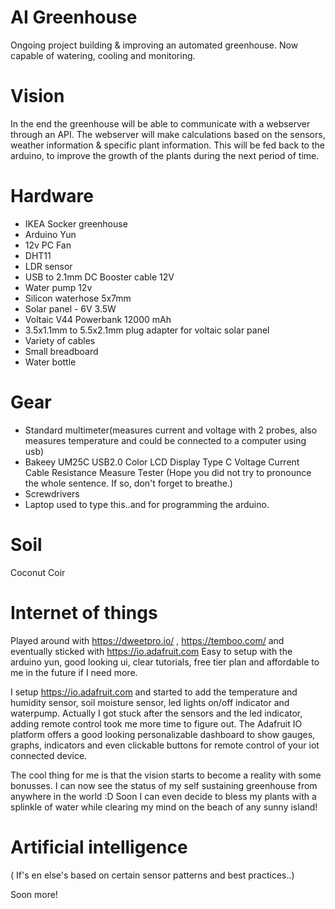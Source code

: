 # AI Greenhouse
Ongoing project building & improving an automated greenhouse.
Now capable of watering, cooling and monitoring.

# Vision
In the end the greenhouse will be able to communicate with a webserver through an API.
The webserver will make calculations based on the sensors, weather information & specific plant information.
This will be fed back to the arduino, to improve the growth of the plants during the next period of time.

# Hardware
- IKEA Socker greenhouse
- Arduino Yun
- 12v PC Fan
- DHT11
- LDR sensor
- USB to 2.1mm DC Booster cable 12V
- Water pump 12v 
- Silicon waterhose 5x7mm
- Solar panel - 6V 3.5W
- Voltaic V44 Powerbank 12000 mAh
- 3.5x1.1mm to 5.5x2.1mm plug adapter for voltaic solar panel
- Variety of cables
- Small breadboard
- Water bottle

# Gear
- Standard multimeter(measures current and voltage with 2 probes, also measures temperature and could be connected to a computer using usb)
- Bakeey UM25C USB2.0 Color LCD Display Type C Voltage Current Cable Resistance Measure Tester (Hope you did not try to pronounce the whole sentence. If so, don't forget to breathe.)
- Screwdrivers
- Laptop used to type this..and for programming the arduino.

# Soil
Coconut Coir

# Internet of things
Played around with https://dweetpro.io/ , https://temboo.com/ and eventually sticked with https://io.adafruit.com
Easy to setup with the arduino yun, good looking ui, clear tutorials, free tier plan and affordable to me in the future if I need more.

I setup https://io.adafruit.com and started to add the temperature and humidity sensor, soil moisture sensor, led lights on/off indicator and waterpump. Actually I got stuck after the sensors and the led indicator, adding remote control took me more time to figure out. The Adafruit IO platform offers a good looking personalizable dashboard to show gauges, graphs, indicators and even clickable buttons for remote control of your iot connected device.

The cool thing for me is that the vision starts to become a reality with some bonusses.
I can now see the status of my self sustaining greenhouse from anywhere in the world :D 
Soon I can even decide to bless my plants with a splinkle of water while clearing my mind on the beach of any sunny island!


# Artificial intelligence 
( If's en else's based on certain sensor patterns and best practices..)

Soon more!

